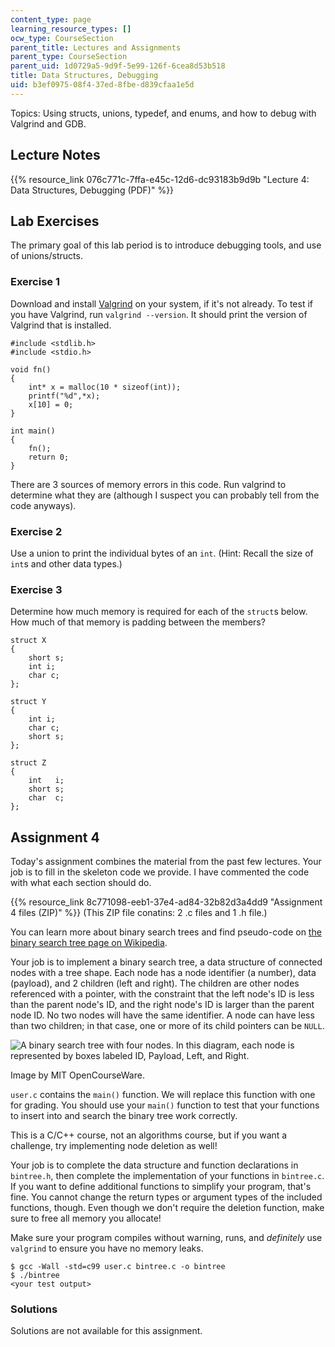 ```yaml
---
content_type: page
learning_resource_types: []
ocw_type: CourseSection
parent_title: Lectures and Assignments
parent_type: CourseSection
parent_uid: 1d0729a5-9d9f-5e99-126f-6cea8d53b518
title: Data Structures, Debugging
uid: b3ef0975-08f4-37ed-8fbe-d839cfaa1e5d
---
```


Topics: Using structs, unions, typedef, and enums, and how to debug with Valgrind and GDB.

Lecture Notes
-------------

{{% resource_link 076c771c-7ffa-e45c-12d6-dc93183b9d9b "Lecture 4: Data Structures, Debugging (PDF)" %}}

Lab Exercises
-------------

The primary goal of this lab period is to introduce debugging tools, and use of unions/structs.

### Exercise 1

Download and install [Valgrind](http://valgrind.org/) on your system, if it's not already. To test if you have Valgrind, run `valgrind --version`. It should print the version of Valgrind that is installed.

```
#include <stdlib.h>
#include <stdio.h>
 
void fn()
{
	int* x = malloc(10 * sizeof(int));
	printf("%d",*x);
	x[10] = 0;
}
 
int main()
{
	fn();
	return 0;
}
```

There are 3 sources of memory errors in this code. Run valgrind to determine what they are (although I suspect you can probably tell from the code anyways).

### Exercise 2

Use a union to print the individual bytes of an `int`. (Hint: Recall the size of `int`s and other data types.)

### Exercise 3

Determine how much memory is required for each of the `struct`s below. How much of that memory is padding between the members?

```
struct X
{
	short s; 
	int i; 
	char c;
};

struct Y
{
	int i;
	char c;
	short s;
};

struct Z
{
	int   i;
	short s;
	char  c;
};
```

Assignment 4
------------

Today's assignment combines the material from the past few lectures. Your job is to fill in the skeleton code we provide. I have commented the code with what each section should do.

{{% resource_link 8c771098-eeb1-37e4-ad84-32b82d3a4dd9 "Assignment 4 files (ZIP)" %}} (This ZIP file conatins: 2 .c files and 1 .h file.)

You can learn more about binary search trees and find pseudo-code on [the binary search tree page on Wikipedia](http://en.wikipedia.org/wiki/Binary_search_tree).

Your job is to implement a binary search tree, a data structure of connected nodes with a tree shape. Each node has a node identifier (a number), data (payload), and 2 children (left and right). The children are other nodes referenced with a pointer, with the constraint that the left node's ID is less than the parent node's ID, and the right node's ID is larger than the parent node ID. No two nodes will have the same identifier. A node can have less than two children; in that case, one or more of its child pointers can be `NULL`.

![A binary search tree with four nodes. In this diagram, each node is represented 
by boxes labeled ID, Payload, Left, and Right.](/courses/electrical-engineering-and-computer-science/6-s096-introduction-to-c-and-c-january-iap-2013/lectures-and-assignments/data-structures-debugging/search_tree.jpg)

Image by MIT OpenCourseWare.

`user.c` contains the `main()` function. We will replace this function with one for grading. You should use your `main()` function to test that your functions to insert into and search the binary tree work correctly.

This is a C/C++ course, not an algorithms course, but if you want a challenge, try implementing node deletion as well!

Your job is to complete the data structure and function declarations in `bintree.h`, then complete the implementation of your functions in `bintree.c`. If you want to define additional functions to simplify your program, that's fine. You cannot change the return types or argument types of the included functions, though. Even though we don't require the deletion function, make sure to free all memory you allocate!

Make sure your program compiles without warning, runs, and _definitely_ use `valgrind` to ensure you have no memory leaks.

```
$ gcc -Wall -std=c99 user.c bintree.c -o bintree
$ ./bintree
<your test output>
```

### Solutions

Solutions are not available for this assignment.